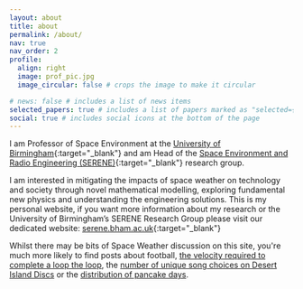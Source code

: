 ```yaml
---
layout: about
title: about
permalink: /about/
nav: true
nav_order: 2
profile:
  align: right
  image: prof_pic.jpg
  image_circular: false # crops the image to make it circular

# news: false # includes a list of news items
selected_papers: true # includes a list of papers marked as "selected={true}"
social: true # includes social icons at the bottom of the page
---
```


I am Professor of Space Environment at the [University of Birmingham](https://birmingham.ac.uk){:target="\_blank"} and am Head of the [Space Environment and Radio Engineering (SERENE)](https://spaceweather.bham.ac.uk){:target="\_blank"} research group.

I am interested in mitigating the impacts of space weather on technology and society through novel mathematical modelling, exploring fundamental new physics and understanding the engineering solutions. This is my personal website, if you want more information about my research or the University of Birmingham’s SERENE Research Group please visit our dedicated website: [serene.bham.ac.uk](https://serene.bham.ac.uk){:target="\_blank"}

Whilst there may be bits of Space Weather discussion on this site, you're much more likely to find posts about football, [the velocity required to complete a loop the loop](https://seanelvidge.github.io/articles/2013/loop-the-loop/), the [number of unique song choices on Desert Island Discs](https://seanelvidge.github.io/articles/2017/Unique_DID/) or the [distribution of pancake days](https://seanelvidge.github.io/articles/2017/Distribution_Pancake_Day/).
